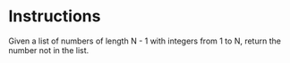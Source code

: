 # Instructions

Given a list of numbers of length N - 1 with integers from 1 to N, return the number not in the list.
